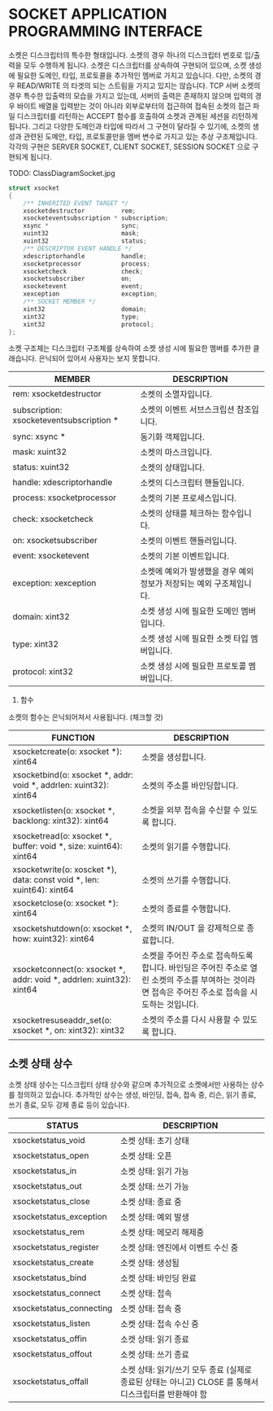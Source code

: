 __SOCKET APPLICATION PROGRAMMING INTERFACE__
============================================

소켓은 디스크립터의 특수한 형태입니다. 소켓의 경우 하나의 디스크립터 번호로 입/출력을 모두 수행하게 됩니다. 소켓은 디스크립터를 상속하여 구현되어 있으며, 소켓 생성에 필요한 도메인, 타입, 프로토콜을 추가적인 멤버로 가지고 있습니다. 다만, 소켓의 경우 READ/WRITE 의 타겟의 되는 스트림을 가지고 있지는 않습니다. TCP 서버 소켓의 경우 특수한 입출력의 모습을 가지고 있는데, 서버의 출력은 존재하지 않으며 입력의 경우 바이트 배열을 입력받는 것이 아니라 외부로부터의 접근하여 접속된 소켓의 접근 파일 디스크립터를 리턴하는 ACCEPT 함수를 호출하여 소켓과 관계된 세션을 리턴하게 됩니다. 그리고 다양한 도메인과 타입에 따라서 그 구현이 달라질 수 있기에, 소켓의 생성과 관련된 도메안, 타입, 프로토콜만을 멤버 변수로 가지고 있는 추상 구조체입니다. 각각의 구현은 SERVER SOCKET, CLIENT SOCKET, SESSION SOCKET 으로 구현되게 됩니다.

TODO: ClassDiagramSocket.jpg

```c
struct xsocket
{
    /** INHERITED EVENT TARGET */
    xsocketdestructor          rem;
    xsocketeventsubscription * subscription;
    xsync *                    sync;
    xuint32                    mask;
    xuint32                    status;
    /** DESCRIPTOR EVENT HANDLE */
    xdescriptorhandle          handle;
    xsocketprocessor           process;
    xsocketcheck               check;
    xsocketsubscriber          on;
    xsocketevent               event;
    xexception                 exception;
    /** SOCKET MEMBER */
    xint32                     domain;
    xint32                     type;
    xint32                     protocol;
};
```

소켓 구조체는 디스크립터 구조체를 상속하여 소켓 생성 시에 필요한 멤버를 추가한 클래습니다. 은닉되어 있어서 사용자는 보지 못합니다.

| MEMBER | DESCRIPTION |
| ------ | ----------- |
| rem: xsocketdestructor | 소켓의 소멸자입니다. |
| subscription: xsocketeventsubscription * | 소켓의 이벤트 서브스크립션 참조입니다. |
| sync: xsync * | 동기화 객체입니다. |
| mask: xuint32 | 소켓의 마스크입니다. |
| status: xuint32 | 소켓의 상태입니다. |
| handle: xdescriptorhandle | 소켓의 디스크립터 핸들입니다. |
| process: xsocketprocessor | 소켓의 기본 프로세스입니다. |
| check: xsocketcheck | 소켓의 상태를 체크하는 함수입니다. |
| on: xsocketsubscriber | 소켓의 이벤트 핸들러입니다. |
| event: xsocketevent | 소켓의 기본 이벤트입니다. |
| exception: xexception | 소켓에 예외가 발생했을 경우 예외 정보가 저장되는 예외 구조체입니다. |
| domain: xint32 | 소켓 생성 시에 필요한 도메인 멤버입니다. |
| type: xint32 | 소켓 생성 시에 필요한 소켓 타입 멤버입니다. |
| protocol: xint32 | 소켓 생성 시에 필요한 프로토콜 멤버입니다. |

1. 함수

소켓의 함수는 은닉되어져서 사용됩니다. (체크할 것) 

| FUNCTION | DESCRIPTION |
| -------- | ----------- |
| xsocketcreate(o: xsocket *): xint64 | 소켓을 생성합니다. |
| xsocketbind(o: xsocket *, addr: void *, addrlen: xuint32): xint64 | 소켓의 주소를 바인딩합니다. |
| xsocketlisten(o: xsocket *, backlong: xint32): xint64 | 소켓을 외부 접속을 수신할 수 있도록 합니다. |
| xsocketread(o: xsocket *, buffer: void *, size: xuint64): xint64 | 소켓의 읽기를 수행합니다. |
| xsocketwrite(o: xoscket *), data: const void *, len: xuint64): xint64 | 소켓의 쓰기를 수행합니다. |
| xsocketclose(o: xsocket *): xint64 | 소켓의 종료를 수행합니다. |
| xsocketshutdown(o: xsocket *, how: xuint32): xint64 | 소켓의 IN/OUT 을 강제적으로 종료합니다. |
| xsocketconnect(o: xsocket *, addr: void *, addrlen: xuint32): xint64 | 소켓을 주어진 주소로 접속하도록 합니다. 바인딩은 주어진 주소로 열린 소켓의 주소를 부여하는 것이라면 접속은 주어진 주소로 접속을 시도하는 것입니다. |
| xsocketresuseaddr_set(o: xsocket *, on: xint32): xint32 | 소켓의 주소를 다시 사용할 수 있도록 합니다. |

## 소켓 상태 상수

소켓 상태 상수는 디스크립터 상태 상수와 같으며 추가적으로 소켓에서만 사용하는 상수를 정의하고 있습니다. 추가적인 상수는 생성, 바인딩, 접속, 접속 중, 리슨, 읽기 종료, 쓰기 종료, 모두 강제 종료 등이 있습니다.

| STATUS                     | DESCRIPTION |
| -------------------------- | ----------- |
| xsocketstatus_void         | 소켓 상태: 초기 상태 |
| xsocketstatus_open         | 소켓 상태: 오픈 |
| xsocketstatus_in           | 소켓 상태: 읽기 가능 |
| xsocketstatus_out          | 소켓 상태: 쓰기 가능 |
| xsocketstatus_close        | 소켓 상태: 종료 중 |
| xsocketstatus_exception    | 소켓 상태: 예외 발생 |
| xsocketstatus_rem          | 소켓 상태: 메모리 해제중 |
| xsocketstatus_register     | 소켓 상태: 엔진에서 이벤트 수신 중 |
| xsocketstatus_create       | 소켓 상태: 생성됨 |
| xsocketstatus_bind         | 소켓 상태: 바인딩 완료 |
| xsocketstatus_connect      | 소켓 상태: 접속 |
| xsocketstatus_connecting   | 소켓 상태: 접속 중 |
| xsocketstatus_listen       | 소켓 상태: 접속 수신 중 |
| xsocketstatus_offin        | 소캣 상태: 읽기 종료 |
| xsocketstatus_offout       | 소켓 상태: 쓰기 종료 |
| xsocketstatus_offall       | 소켓 상태: 읽기/쓰기 모두 종료 (실제로 종료된 상태는 아니고) CLOSE 를 통해서 디스크립터를 반환해야 함 |

